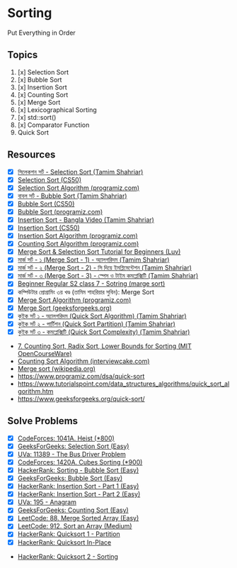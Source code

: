 # Sorting

Put Everything in Order

## Topics

1. [x] Selection Sort
2. [x] Bubble Sort
3. [x] Insertion Sort
4. [x] Counting Sort
5. [x] Merge Sort
6. [x] Lexicographical Sorting
7. [x] std::sort()
8. [x] Comparator Function
9. Quick Sort

## Resources

- [x] [সিলেকশন সর্ট - Selection Sort (Tamim Shahriar)](https://youtu.be/qHmByz1YvQs)
- [x] [Selection Sort (CS50)](https://youtu.be/3hH8kTHFw2A)
- [x] [Selection Sort Algorithm (programiz.com)](https://www.programiz.com/dsa/selection-sort)
- [x] [বাবল সর্ট - Bubble Sort (Tamim Shahriar)](https://youtu.be/ZUI0VQ9JvDw)
- [x] [Bubble Sort (CS50)](https://youtu.be/RT-hUXUWQ2I)
- [x] [Bubble Sort (programiz.com)](https://www.programiz.com/dsa/bubble-sort)
- [x] [Insertion Sort - Bangla Video (Tamim Shahriar)](https://youtu.be/aBi8ptRBWY8)
- [x] [Insertion Sort (CS50)](https://youtu.be/O0VbBkUvriI)
- [x] [Insertion Sort Algorithm (programiz.com)](https://www.programiz.com/dsa/insertion-sort)
- [x] [Counting Sort Algorithm (programiz.com)](https://www.programiz.com/dsa/counting-sort)
- [x] [Merge Sort & Selection Sort Tutorial for Beginners (Luv)](https://youtu.be/cWvruDR-hJA)
- [x] [মার্জ সর্ট - ১ (Merge Sort - 1) - অ্যালগরিদম (Tamim Shahriar)](https://youtu.be/mWuk56Aa6xw)
- [x] [মার্জ সর্ট - ২ (Merge Sort - 2) - সি দিয়ে ইমপ্লিমেন্টেশন (Tamim Shahriar)](https://youtu.be/-UzllqjFHW8)
- [x] [মার্জ সর্ট - ৩ (Merge Sort - 3) - স্পেস ও টাইম কমপ্লেক্সিটি (Tamim Shahriar)](https://youtu.be/g63rwGXC720)
- [x] [Beginner Regular S2 class 7 - Sotring (marge sort)](https://youtu.be/3-bHe5Njk04?t=3785)
- [x] কম্পিউটার প্রোগ্রামিং ৩য় খণ্ড (তামিম শাহরিয়ার সুবিন): Merge Sort
- [x] [Merge Sort Algorithm (programiz.com)](https://www.programiz.com/dsa/merge-sort)
- [x] [Merge Sort (geeksforgeeks.org)](https://www.geeksforgeeks.org/merge-sort)
- [x] [কুইক সর্ট ১ - অ্যালগরিদম (Quick Sort Algorithm) (Tamim Shahriar)](https://youtu.be/PmlfVdY_XjI)
- [x] [কুইক সর্ট ২ - পার্টিশন (Quick Sort Partition) (Tamim Shahriar)](https://youtu.be/MbO_N_7xSD0)
- [x] [কুইক সর্ট ৩ - কমপ্লেক্সিটি (Quick Sort Complexity) (Tamim Shahriar)](https://youtu.be/MbO_N_7xSD0)
- [7. Counting Sort, Radix Sort, Lower Bounds for Sorting (MIT OpenCourseWare)](https://youtu.be/Nz1KZXbghj8?t=2210)
- [Counting Sort Algorithm (interviewcake.com)](https://www.interviewcake.com/concept/cpp/counting-sort)
- [Merge sort (wikipedia.org)](https://en.wikipedia.org/wiki/Merge_sort)
- https://www.programiz.com/dsa/quick-sort
- https://www.tutorialspoint.com/data_structures_algorithms/quick_sort_algorithm.htm
- https://www.geeksforgeeks.org/quick-sort/

## Solve Problems

- [x] [CodeForces: 1041A. Heist (\*800)](https://codeforces.com/problemset/problem/1041/A)
- [x] [GeeksForGeeks: Selection Sort (Easy)](https://practice.geeksforgeeks.org/problems/1)
- [x] [UVa: 11389 - The Bus Driver Problem](https://onlinejudge.org/index.php?option=onlinejudge&Itemid=8&page=show_problem&problem=2384)
- [x] [CodeForces: 1420A. Cubes Sorting (\*900)](https://codeforces.com/problemset/problem/1420/A)
- [x] [HackerRank: Sorting - Bubble Sort (Easy)](https://www.hackerrank.com/challenges/ctci-bubble-sort)
- [x] [GeeksForGeeks: Bubble Sort (Easy)](https://practice.geeksforgeeks.org/problems/1)
- [x] [HackerRank: Insertion Sort - Part 1 (Easy)](https://www.hackerrank.com/challenges/insertionsort1)
- [x] [HackerRank: Insertion Sort - Part 2 (Easy)](https://www.hackerrank.com/challenges/insertionsort2)
- [x] [UVa: 195 - Anagram](https://onlinejudge.org/index.php?option=onlinejudge&Itemid=8&page=show_problem&problem=131)
- [x] [GeeksForGeeks: Counting Sort (Easy)](https://practice.geeksforgeeks.org/problems/1)
- [x] [LeetCode: 88. Merge Sorted Array (Easy)](https://leetcode.com/problems/merge-sorted-array)
- [x] [LeetCode: 912. Sort an Array (Medium)](https://leetcode.com/problems/sort-an-array/)
- [x] [HackerRank: Quicksort 1 - Partition](https://www.hackerrank.com/challenges/quicksort1/problem)
- [x] [HackerRank: Quicksort In-Place](https://www.hackerrank.com/challenges/quicksort3/problem)
- [HackerRank: Quicksort 2 - Sorting](https://www.hackerrank.com/challenges/quicksort2/problem)
